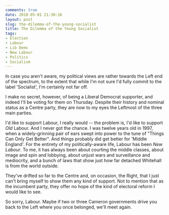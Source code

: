 ```yaml
---
comments: true
date: 2010-05-01 21:30:16
layout: post
slug: the-dilemma-of-the-young-socialist
title: The Dilemma of the Young Socialist
tags:
- Election
- Labour
- Lib Dems
- New Labour
- Politics
- Socialism
---
```


In case you aren't aware, my political views are rather towards the Left end of the spectrum, to the extent that while I'm not sure I'd fully commit to the label 'Socialist', I'm certainly not far off.

I make no secret, however, of being a Liberal Democrat supporter, and indeed I'll be voting for them on Thursday.  Despite their history and nominal status as a Centre party, they are now to my eyes the Leftmost of the three main parties.

I'd like to support Labour, I really would -- the problem is, I'd like to support _Old_ Labour.  And I never got the chance.  I was twelve years old in 1997, when a widely-grinning pair of ears swept into power to the tune of "Things Can Only Get Better".  And things probably did get better for 'Middle England'.  For the entirety of my politically-aware life, Labour has been _New Labour_.  To me, it has always been about courting the middle classes, about image and spin and lobbying, about unjust wars and surveillance and mediocrity, and a bunch of laws that show just how far detached Whitehall is from the world outside.

They've drifted so far to the Centre and, on occasion, the Right, that I just can't bring myself to show them any kind of support.  Not to mention that as the incumbent party, they offer no hope of the kind of electoral reform I would like to see.

So sorry, Labour.  Maybe if two or three Cameron governments drive you back to the Left where you once belonged, we'll meet again.
